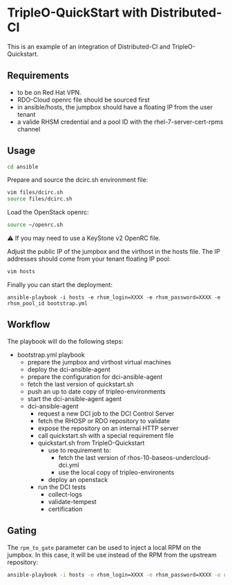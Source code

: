 # TripleO-QuickStart with Distributed-CI

This is an example of an integration of Distributed-CI and TripleO-Quickstart.

## Requirements

- to be on Red Hat VPN.
- RDO-Cloud openrc file should be sourced first
- in ansible/hosts, the jumpbox should have a floating IP from the user tenant
- a valide RHSM credential and a pool ID with the rhel-7-server-cert-rpms channel

## Usage


```bash
cd ansible
```

Prepare and source the dcirc.sh environment file:

```bash
vim files/dcirc.sh
source files/dcirc.sh
```

Load the OpenStack openrc:

```bash
source ~/openrc.sh
```

:warning: If you may need  to use a KeyStone v2 OpenRC file.

Adjust the public IP of the jumpbox and the virthost in the hosts file. The
IP addresses should come from your tenant floating IP pool:

```bash
vim hosts
```

Finally you can start the deployment:
```
ansible-playbook -i hosts -e rhsm_login=XXXX -e rhsm_password=XXXX -e rhsm_pool_id bootstrap.yml
```

## Workflow

The playbook will do the following steps:

- bootstrap.yml playbook
  - prepare the jumpbox and virthost virtual machines
  - deploy the dci-ansible-agent
  - prepare the configuration for dci-ansible-agent
  - fetch the last version of quickstart.sh
  - push an up to date copy of tripleo-environments
  - start the dci-ansible-agent agent
  - dci-ansible-agent
    - request a new DCI job to the DCI Control Server
    - fetch the RHOSP or RDO repository to validate
    - expose the repository on an internal HTTP server
    - call quickstart.sh with a special requirement file
    - quickstart.sh from TripleO-Quickstart
      - use to requirement to:
        - fetch the last version of rhos-10-baseos-undercloud-dci.yml
        - use the local copy of tripleo-environents
      - deploy an openstack
    - run the DCI tests
      - collect-logs
      - validate-tempest
      - certification

## Gating

The `rpm_to_gate` parameter can be used to inject a local RPM on the jumpbox. In this case, it will be use
instead of the RPM from the upstream repository:

```bash
ansible-playbook -i hosts -e rhsm_login=XXXX -e rhsm_password=XXXX -e rhsm_pool_id bootstrap.yml -e rpm_to_gate=/tmp/dci-ansible.rpm
```
